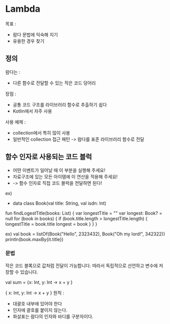 # Lambda
목표 : 
 * 람다 문법에 익숙해 지기 
 * 유용한 경우 찾기
## 정의
람다는 : 
 * 다른 함수로 전달할 수 있는 작은 코드 덩어리

장점 : 
 * 공통 코드 구조를 라이브러리 함수로 추출하기 쉽다
 * Kotlin에서 자주 사용

사용 예제 : 
 * collection에서 특히 많이 사용
 * 일반적인 collection 접근 패턴 -> 람다를 표준 라이브러리 함수로 전달

## 함수 인자로 사용되는 코드 블럭
 * 어떤 이벤트가 일어날 때 이 부분을 실행해 주세요!
 * 자료구조에 있는 모든 아이템에 이 연산을 적용해 주세요!
 * -> 함수 인자로 직접 코드 블럭을 전달하면 된다!

ex)
 * data class Book(val title: String, val isdn: Int)

fun findLogestTitle(books: List<Book>) {
	var longestTitle = ""
	var longest: Book? = null 
	for (book in books) {
		if (book.title.length > longestTitle.length) {
			longestTitle = book.title
			longest = book
		}
	}
}

ex) 
val book = listOf(Book("Hello", 2323432), Book("Oh my lord!", 342322))
println(book.maxBy{it.title})

### 문법
작은 코드 블록으로 값처럼 전달이 가능합니다. 따라서 독립적으로 선언하고 변수에 저장할 수 있습니다. 

val sum = {x: Int, y: Int -> x + y }


{
	x: Int, y: Int -> x + y
}
원칙 :
 * 대괄호 내부에 있어야 한다
 * 인자에 괄호를 붙이지 않는다.
 * 화살표는 람다의 인자와 바디를 구분자이다.
